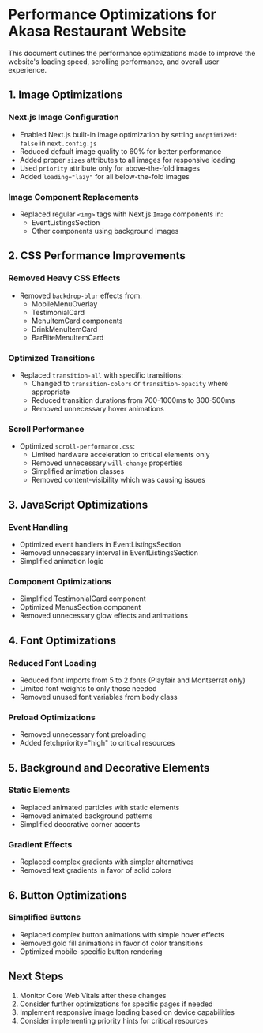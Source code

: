 # Performance Optimizations for Akasa Restaurant Website

This document outlines the performance optimizations made to improve the website's loading speed, scrolling performance, and overall user experience.

## 1. Image Optimizations

### Next.js Image Configuration
- Enabled Next.js built-in image optimization by setting `unoptimized: false` in `next.config.js`
- Reduced default image quality to 60% for better performance
- Added proper `sizes` attributes to all images for responsive loading
- Used `priority` attribute only for above-the-fold images
- Added `loading="lazy"` for all below-the-fold images

### Image Component Replacements
- Replaced regular `<img>` tags with Next.js `Image` components in:
  - EventListingsSection
  - Other components using background images

## 2. CSS Performance Improvements

### Removed Heavy CSS Effects
- Removed `backdrop-blur` effects from:
  - MobileMenuOverlay
  - TestimonialCard
  - MenuItemCard components
  - DrinkMenuItemCard
  - BarBiteMenuItemCard

### Optimized Transitions
- Replaced `transition-all` with specific transitions:
  - Changed to `transition-colors` or `transition-opacity` where appropriate
  - Reduced transition durations from 700-1000ms to 300-500ms
  - Removed unnecessary hover animations

### Scroll Performance
- Optimized `scroll-performance.css`:
  - Limited hardware acceleration to critical elements only
  - Removed unnecessary `will-change` properties
  - Simplified animation classes
  - Removed content-visibility which was causing issues

## 3. JavaScript Optimizations

### Event Handling
- Optimized event handlers in EventListingsSection
- Removed unnecessary interval in EventListingsSection
- Simplified animation logic

### Component Optimizations
- Simplified TestimonialCard component
- Optimized MenusSection component
- Removed unnecessary glow effects and animations

## 4. Font Optimizations

### Reduced Font Loading
- Reduced font imports from 5 to 2 fonts (Playfair and Montserrat only)
- Limited font weights to only those needed
- Removed unused font variables from body class

### Preload Optimizations
- Removed unnecessary font preloading
- Added fetchpriority="high" to critical resources

## 5. Background and Decorative Elements

### Static Elements
- Replaced animated particles with static elements
- Removed animated background patterns
- Simplified decorative corner accents

### Gradient Effects
- Replaced complex gradients with simpler alternatives
- Removed text gradients in favor of solid colors

## 6. Button Optimizations

### Simplified Buttons
- Replaced complex button animations with simple hover effects
- Removed gold fill animations in favor of color transitions
- Optimized mobile-specific button rendering

## Next Steps

1. Monitor Core Web Vitals after these changes
2. Consider further optimizations for specific pages if needed
3. Implement responsive image loading based on device capabilities
4. Consider implementing priority hints for critical resources
